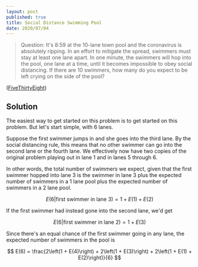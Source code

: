 ```yaml
---
layout: post
published: true
title: Social Distance Swimming Pool
date: 2020/07/04
---
```


>Question: It's 8:59 at the 10-lane town pool and the coronavirus is absolutely ripping. In an effort to mitigate the spread, swimmers must stay at least one lane apart. In one minute, the swimmers will hop into the pool, one lane at a time, until it becomes impossible to obey social distancing. If there are 10 swimmers, how many do you expect to be left crying on the side of the pool?

<!--more-->

([FiveThirtyEight](URL))

## Solution

The easiest way to get started on this problem is to get started on this problem. But let's start simple, with $6$ lanes.

Suppose the first swimmer jumps in and she goes into the third lane. By the social distancing rule, this means that no other swimmer can go into the second lane or the fourth lane. We effectively now have two copies of the original problem playing out in lane $1$ and in lanes $5$ through $6$.

In other words, the total number of swimmers we expect, given that the first swimmer hopped into lane $3$ is the swimmer in lane $3$ plus the expected number of swimmers in a $1$ lane pool plus the expected number of swimmers in a $2$ lane pool.

$$E(6 | \text{first swimmer in lane 3}) = 1 + E(1) + E(2)$$

If the first swimmer had instead gone into the second lane, we'd get 

$$E(6 | \text{first swimmer in lane 2}) = 1 + E(3)$$

Since there's an equal chance of the first swimmer going in any lane, the expected number of swimmers in the pool is

$$
E(6) = \frac{2\left(1 + E(4)\right) + 2\left(1 + E(3)\right) + 2\left(1 + E(1) + E(2)\right)}{6}
$$

<br>
